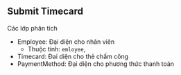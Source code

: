 ## Submit Timecard
Các lớp phân tích
- Employee: Đại diện cho nhân viên
  + Thuộc tính: `emloyee`, 
- Timecard: Đai diện cho thẻ chấm công
- PaymentMethod: Đại diện cho phương thức thanh toán
